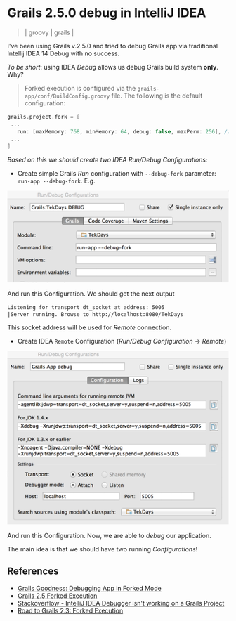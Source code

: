 # Grails 2.5.0 debug in IntelliJ IDEA
> | groovy | grails |

I've been using Grails v.2.5.0 and tried to debug Grails app via traditional Intellij IDEA 14 Debug with no success.

*To be short*: using IDEA *Debug* allows us debug Grails build system **only**. Why?
> Forked execution is configured via the `grails-app/conf/BuildConfig.groovy` file. The following is the default configuration:

```groovy
grails.project.fork = [
 ...
   run: [maxMemory: 768, minMemory: 64, debug: false, maxPerm: 256], // configure settings for the run-app JVM
 ...
]
```

*Based on this we should create two IDEA Run/Debug Configurations:*

- Create simple Grails *Run* configuration with `--debug-fork` parameter: `run-app --debug-fork`.
E.g.

![blog_post_image_inline](2015-05-19-grails-2-dot-5-0-debug-in-intellij-idea/idea1.png)

And run this Configuration. We should get the next output 

```
Listening for transport dt_socket at address: 5005
|Server running. Browse to http://localhost:8080/TekDays
```

This socket address will be used for *Remote* connection.

- Create IDEA `Remote` Configuration (*Run/Debug Configuration* -> *Remote*)

![blog_post_image_inline](2015-05-19-grails-2-dot-5-0-debug-in-intellij-idea/idea2.png)

And run this Configuration. Now, we are able to *debug* our application.

The main idea is that we should have two running *Configurations*!

## References

- [Grails Goodness: Debugging App in Forked Mode](http://mrhaki.blogspot.com/2013/12/grails-goodness-debugging-app-in-forked.html)
- [Grails 2.5 Forked Execution](http://grails.github.io/grails-doc/2.5.0/guide/single.html#forkedMode)
- [Stackoverflow - IntelliJ IDEA Debugger isn't working on a Grails Project](http://stackoverflow.com/questions/19247944/intellij-idea-debugger-isnt-working-on-a-grails-project)
- [Road to Grails 2.3: Forked Execution](http://grails.io/post/43484836985/road-to-grails-2-3-forked-execution)